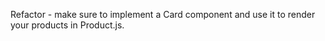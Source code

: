 Refactor - make sure to implement a Card component and use it to render your products in Product.js.  
